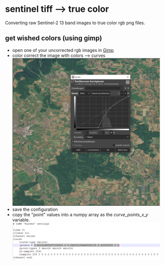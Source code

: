 # sentinel tiff --> true color
Converting raw Sentinel-2 13 band images to true color rgb png files.

## get wished colors (using gimp)

- open one of your uncorrected rgb images in [Gimp](https://www.gimp.org/)
- color correct the image with colors --> curves
![visualisation_0](readme/curve_values_gimp_0.PNG)
- save the configuration
- copy the "point" values into a numpy array as the *curve_points_x_y* variable.
![visualisation_0](readme/curve_values_gimp_1.PNG)

